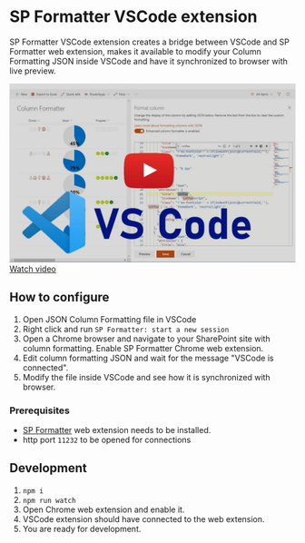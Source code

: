 # SP Formatter VSCode extension

SP Formatter VSCode extension creates a bridge between VSCode and SP Formatter web extension, makes it available to modify your Column Formatting JSON inside VSCode and have it synchronized to browser with live preview.

[![vscode-column-formatter](../web-extension/app/icons/column-formatter-vscode.jpg)](https://www.youtube.com/watch?t=117&v=xnyiDdLKWOA&feature=youtu.be)  
[Watch video](https://www.youtube.com/watch?t=117&v=xnyiDdLKWOA&feature=youtu.be)

## How to configure

1. Open JSON Column Formatting file in VSCode
2. Right click and run `SP Formatter: start a new session`
3. Open a Chrome browser and navigate to your SharePoint site with column formatting. Enable SP Formatter Chrome web extension.
4. Edit column formatting JSON and wait for the message "VSCode is connected".
5. Modify the file inside VSCode and see how it is synchronized with browser.

### Prerequisites

- [SP Formatter](https://chrome.google.com/webstore/detail/sp-formatter/fmeihfaddhdkoogipahfcjlicglflkhg?hl=en) web extension needs to be installed.
- http port `11232` to be opened for connections

## Development

1. `npm i`
2. `npm run watch`
3. Open Chrome web extension and enable it.
4. VSCode extension should have connected to the web extension.
5. You are ready for development.
